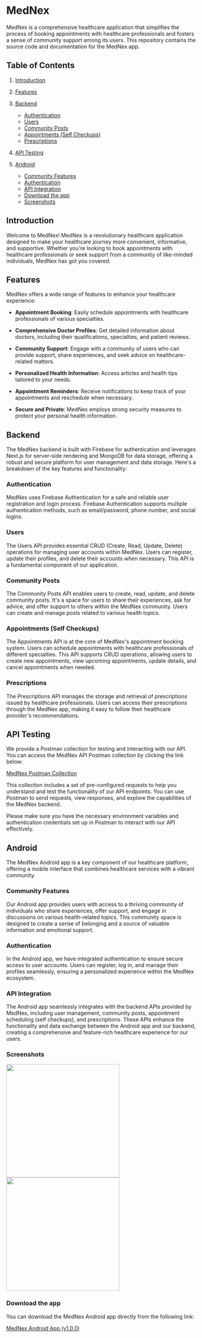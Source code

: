 # MedNex

MedNex is a comprehensive healthcare application that simplifies the process of booking appointments with healthcare professionals and fosters a sense of community support among its users. This repository contains the source code and documentation for the MedNex app.

## Table of Contents

1. [Introduction](#introduction)
2. [Features](#features)
3. [Backend](#backend)
    - [Authentication](#authentication)
    - [Users](#users)
    - [Community Posts](#community-posts)
    - [Appointments (Self Checkups)](#appointments-self-checkups)
    - [Prescriptions](#prescriptions)
  
4. [API Testing](#api-testing)
5. [Android](#android)
    - [Community Features](#community-features)
    - [Authentication](#authentication)
    - [API Integration](#api-integration)
    - [Download the app](#download-the-app)
    - [Screenshots](#screenshots)

## Introduction

Welcome to MedNex! MedNex is a revolutionary healthcare application designed to make your healthcare journey more convenient, informative, and supportive. Whether you're looking to book appointments with healthcare professionals or seek support from a community of like-minded individuals, MedNex has got you covered.

## Features

MedNex offers a wide range of features to enhance your healthcare experience:

- **Appointment Booking**: Easily schedule appointments with healthcare professionals of various specialties.

- **Comprehensive Doctor Profiles**: Get detailed information about doctors, including their qualifications, specialties, and patient reviews.

- **Community Support**: Engage with a community of users who can provide support, share experiences, and seek advice on healthcare-related matters.

- **Personalized Health Information**: Access articles and health tips tailored to your needs.

- **Appointment Reminders**: Receive notifications to keep track of your appointments and reschedule when necessary.

- **Secure and Private**: MedNex employs strong security measures to protect your personal health information.

## Backend

The MedNex backend is built with Firebase for authentication and leverages Next.js for server-side rendering and MongoDB for data storage, offering a robust and secure platform for user management and data storage. Here's a breakdown of the key features and functionality:

### Authentication

MedNex uses Firebase Authentication for a safe and reliable user registration and login process. Firebase Authentication supports multiple authentication methods, such as email/password, phone number, and social logins.

### Users

The Users API provides essential CRUD (Create, Read, Update, Delete) operations for managing user accounts within MedNex. Users can register, update their profiles, and delete their accounts when necessary. This API is a fundamental component of our application.

### Community Posts

The Community Posts API enables users to create, read, update, and delete community posts. It's a space for users to share their experiences, ask for advice, and offer support to others within the MedNex community. Users can create and manage posts related to various health topics.

### Appointments (Self Checkups)

The Appointments API is at the core of MedNex's appointment booking system. Users can schedule appointments with healthcare professionals of different specialties. This API supports CRUD operations, allowing users to create new appointments, view upcoming appointments, update details, and cancel appointments when needed.

### Prescriptions

The Prescriptions API manages the storage and retrieval of prescriptions issued by healthcare professionals. Users can access their prescriptions through the MedNex app, making it easy to follow their healthcare provider's recommendations.

## API Testing

We provide a Postman collection for testing and interacting with our API. You can access the MedNex API Postman collection by clicking the link below:

[MedNex Postman Collection](https://www.postman.com/mednexteam/workspace/mednex/collection/30172391-21eeffb5-ca12-4f71-a92e-e6aefead9c05?action=share&creator=30172391)

This collection includes a set of pre-configured requests to help you understand and test the functionality of our API endpoints. You can use Postman to send requests, view responses, and explore the capabilities of the MedNex backend.

Please make sure you have the necessary environment variables and authentication credentials set up in Postman to interact with our API effectively.

## Android

The MedNex Android app is a key component of our healthcare platform, offering a mobile interface that combines healthcare services with a vibrant community.

### Community Features

Our Android app provides users with access to a thriving community of individuals who share experiences, offer support, and engage in discussions on various health-related topics. This community space is designed to create a sense of belonging and a source of valuable information and emotional support.

### Authentication

In the Android app, we have integrated authentication to ensure secure access to user accounts. Users can register, log in, and manage their profiles seamlessly, ensuring a personalized experience within the MedNex ecosystem.

### API Integration

The Android app seamlessly integrates with the backend APIs provided by MedNex, including user management, community posts, appointment scheduling (self checkups), and prescriptions. These APIs enhance the functionality and data exchange between the Android app and our backend, creating a comprehensive and feature-rich healthcare experience for our users.

### Screenshots

<img src="https://github.com/theMr17/MedNex/assets/84731134/2a210f06-8527-4ee2-82a0-99448c85c45c" width="300"/>
<img src="https://github.com/theMr17/MedNex/assets/84731134/2e1aab74-7e9c-4fe6-8177-1ef5f8d822e6" width="300"/>

### Download the app

You can download the MedNex Android app directly from the following link:

[MedNex Android App (v1.0.0)](https://github.com/theMr17/MedNex/releases/download/v1.0.0/MedNex.apk)
